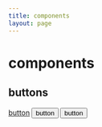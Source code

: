 ```yaml
---
title: components
layout: page
---
```


# components

## buttons

<a class="btn" href="">button</a>
<button class="btn" type="button" >button</button>
<input class="btn" type="submit" value="button">
